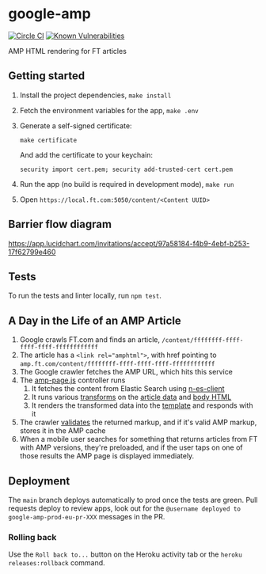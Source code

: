 # google-amp

[![Circle CI](https://circleci.com/gh/Financial-Times/google-amp/tree/main.svg?style=svg)](https://circleci.com/gh/Financial-Times/google-amp/tree/main) [![Known Vulnerabilities](https://snyk.io/test/github/Financial-Times/google-amp/badge.svg)](https://snyk.io/test/github/Financial-Times/google-amp)

AMP HTML rendering for FT articles

Getting started
---

1. Install the project dependencies, `make install`
2. Fetch the environment variables for the app, `make .env`
3.
    Generate a self-signed certificate:

    ```
    make certificate
    ```

    And add the certificate to your keychain:

    ```
    security import cert.pem; security add-trusted-cert cert.pem
    ```
4. Run the app (no build is required in development mode), `make run`
5. Open `https://local.ft.com:5050/content/<Content UUID>`

Barrier flow diagram
---
https://app.lucidchart.com/invitations/accept/97a58184-f4b9-4ebf-b253-17f62799e460

Tests
---

To run the tests and linter locally, run `npm test`.

A Day in the Life of an AMP Article
---

1. Google crawls FT.com and finds an article, `/content/ffffffff-ffff-ffff-ffff-ffffffffffff`
2. The article has a `<link rel="amphtml">`, with href pointing to `amp.ft.com/content/ffffffff-ffff-ffff-ffff-ffffffffffff`
3. The Google crawler fetches the AMP URL, which hits this service
4. The [amp-page.js](server/controllers/amp-page.js) controller runs
    1. It fetches the content from Elastic Search using [n-es-client](https://github.com/financial-times/n-es-client)
    2. It runs various [transforms](server/lib/transforms) on the [article data](server/lib/transforms/article.js) and [body HTML](server/lib/transforms/body.js)
    3. It renders the transformed data into the [template](views/article.html) and responds with it
5. The crawler [validates](https://www.ampproject.org/docs/guides/validate) the returned markup, and if it's valid AMP markup, stores it in the AMP cache
6. When a mobile user searches for something that returns articles from FT with AMP versions, they're preloaded, and if the user taps on one of those results the AMP page is displayed immediately.

Deployment
---

The `main` branch deploys automatically to prod once the tests are green. Pull requests deploy to review apps, look out for the `@username deployed to google-amp-prod-eu-pr-XXX` messages in the PR.

### Rolling back

Use the `Roll back to...` button on the Heroku activity tab or the `heroku releases:rollback` command.
